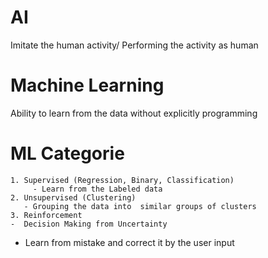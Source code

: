 # AI
Imitate the human activity/ Performing the activity as human 
# Machine Learning
Ability to learn from the data without explicitly programming

# ML Categorie
	
	1. Supervised (Regression, Binary, Classification)
		 - Learn from the Labeled data 
	2. Unsupervised (Clustering)
	   - Grouping the data into  similar groups of clusters
	3. Reinforcement 
	-  Decision Making from Uncertainty 
  - Learn from mistake and correct it by the user input

